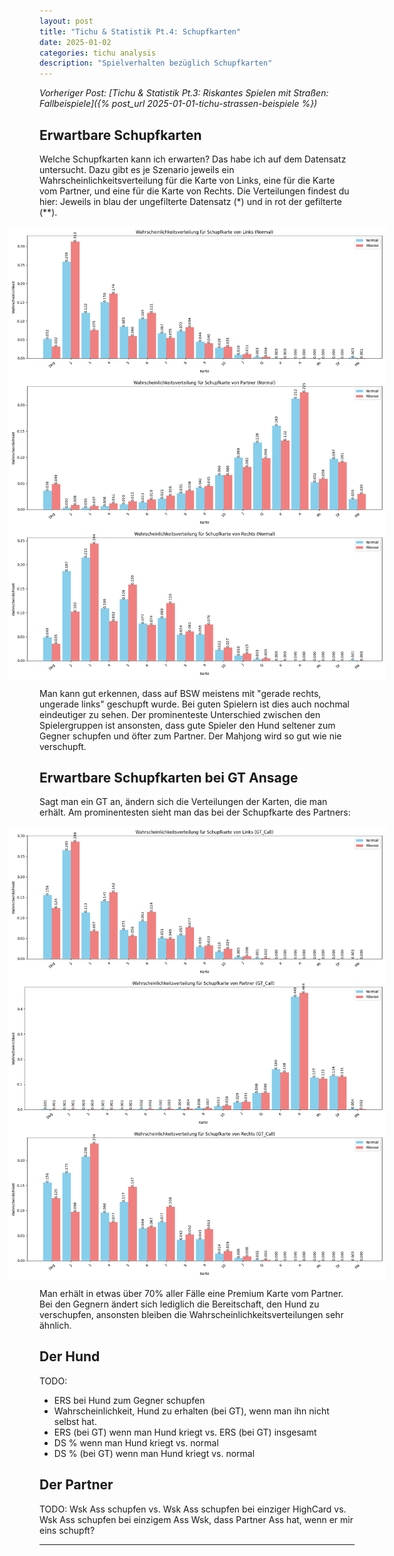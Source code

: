 ```yaml
---
layout: post
title: "Tichu & Statistik Pt.4: Schupfkarten"
date: 2025-01-02
categories: tichu analysis
description: "Spielverhalten bezüglich Schupfkarten"
---
```


*Vorheriger Post: [Tichu & Statistik Pt.3: Riskantes Spielen mit Straßen: Fallbeispiele]({% post_url 2025-01-01-tichu-strassen-beispiele %})*

## Erwartbare Schupfkarten
Welche Schupfkarten kann ich erwarten? Das habe ich auf dem Datensatz untersucht. Dazu gibt es je Szenario jeweils ein Wahrscheinlichkeitsverteilung für die Karte von Links, eine für die Karte vom Partner, und eine für die Karte von Rechts.
Die Verteilungen findest du hier: Jeweils in blau der ungefilterte Datensatz (\*) und in rot der gefilterte (\*\*).

<div style="margin: 0 -10%;display: flex; gap: 10px;">
    <img src="/images/Compare_Normal_Links.png" alt="Wahrscheinlichkeitsverteilung Schupfkarte von Links" style="width: 110%;">
</div>
<div style="margin: 0 -10%;display: flex; gap: 10px;">
    <img src="/images/Compare_Normal_Partner.png" alt="Wahrscheinlichkeitsverteilung Schupfkarte von Partner" style="width: 110%;">
</div>
<div style="margin: 0 -10%;display: flex; gap: 10px;">
    <img src="/images/Compare_Normal_Rechts.png" alt="Wahrscheinlichkeitsverteilung Schupfkarte von Rechts" style="width: 110%;">
</div>

Man kann gut erkennen, dass auf BSW meistens mit "gerade rechts, ungerade links" geschupft wurde. 
Bei guten Spielern ist dies auch nochmal eindeutiger zu sehen. Der prominenteste Unterschied zwischen den Spielergruppen ist ansonsten,
dass gute Spieler den Hund seltener zum Gegner schupfen und öfter zum Partner. Der Mahjong wird so gut wie nie verschupft.

## Erwartbare Schupfkarten bei GT Ansage

Sagt man ein GT an, ändern sich die Verteilungen der Karten, die man erhält. Am prominentesten sieht man das bei der Schupfkarte des Partners:

<div style="margin: 0 -10%;display: flex; gap: 10px;">
    <img src="/images/Compare_GT_Call_Links.png" alt="Wahrscheinlichkeitsverteilung Schupfkarte von Links geg. GT " style="width: 100%;">
</div>
<div style="margin: 0 -10%;display: flex; gap: 10px;">
    <img src="/images/Compare_GT_Call_Partner.png" alt="Wahrscheinlichkeitsverteilung Schupfkarte von Partner geg. GT" style="width: 100%;">
</div>
<div style="margin: 0 -10%;display: flex; gap: 10px;">
    <img src="/images/Compare_GT_Call_Rechts.png" alt="Wahrscheinlichkeitsverteilung Schupfkarte von Rechts geg. GT" style="width: 100%;">
</div>

Man erhält in etwas über 70% aller Fälle eine Premium Karte vom Partner. Bei den Gegnern ändert sich lediglich die Bereitschaft, den Hund zu verschupfen, ansonsten bleiben die Wahrscheinlichkeitsverteilungen sehr ähnlich.

## Der Hund
TODO: 
- ERS bei Hund zum Gegner schupfen
- Wahrscheinlichkeit, Hund zu erhalten (bei GT), wenn man ihn nicht selbst hat.
- ERS (bei GT) wenn man Hund kriegt vs. ERS (bei GT) insgesamt
- DS % wenn man Hund kriegt vs. normal
- DS % (bei GT) wenn man Hund kriegt vs. normal


## Der Partner
TODO:
    Wsk Ass schupfen vs. Wsk Ass schupfen bei einziger HighCard vs. Wsk Ass schupfen bei einzigem Ass
    Wsk, dass Partner Ass hat, wenn er mir eins schupft?
    
---
